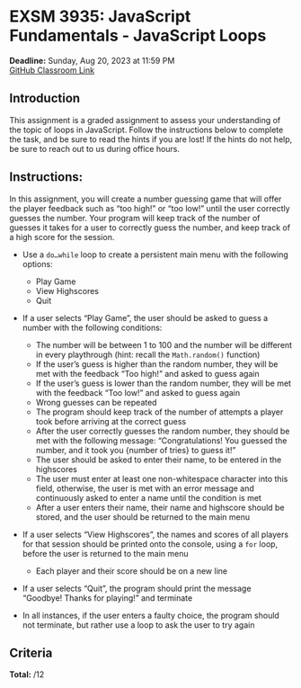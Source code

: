 # EXSM 3935: JavaScript Fundamentals - JavaScript Loops
**Deadline:** Sunday, Aug 20, 2023 at 11:59 PM  
[GitHub Classroom Link](https://classroom.github.com/a/Z1lhXdzE)

## Introduction
This assignment is a graded assignment to assess your understanding of the topic of loops in JavaScript. Follow the instructions below to complete the task, and be sure to read the hints if you are lost! If the hints do not help, be sure to reach out to us during office hours.

## Instructions:
In this assignment, you will create a number guessing game that will offer the player feedback such as “too high!” or “too low!” until the user correctly guesses the number. Your program will keep track of the number of guesses it takes for a user to correctly guess the number, and keep track of a high score for the session.

- Use a `do…while` loop to create a persistent main menu with the following options:
  - Play Game
  - View Highscores
  - Quit

- If a user selects “Play Game”, the user should be asked to guess a number with the following conditions:
  - The number will be between 1 to 100 and the number will be different in every playthrough (hint: recall the `Math.random()` function)
  - If the user’s guess is higher than the random number, they will be met with the feedback “Too high!” and asked to guess again
  - If the user’s guess is lower than the random number, they will be met with the feedback “Too low!” and asked to guess again
  - Wrong guesses can be repeated
  - The program should keep track of the number of attempts a player took before arriving at the correct guess
  - After the user correctly guesses the random number, they should be met with the following message: “Congratulations! You guessed the number, and it took you {number of tries} to guess it!”
  - The user should be asked to enter their name, to be entered in the highscores
  - The user must enter at least one non-whitespace character into this field, otherwise, the user is met with an error message and continuously asked to enter a name until the condition is met
  - After a user enters their name, their name and highscore should be stored, and the user should be returned to the main menu

- If a user selects “View Highscores”, the names and scores of all players for that session should be printed onto the console, using a `for` loop, before the user is returned to the main menu
  - Each player and their score should be on a new line

- If a user selects “Quit”, the program should print the message “Goodbye! Thanks for playing!” and terminate

- In all instances, if the user enters a faulty choice, the program should not terminate, but rather use a loop to ask the user to try again

## Criteria
**Total:** /12
